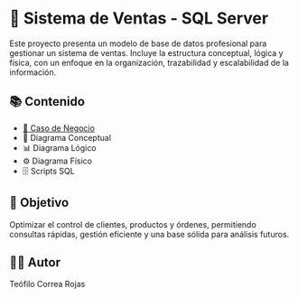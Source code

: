 # 🛒 Sistema de Ventas - SQL Server

Este proyecto presenta un modelo de base de datos profesional para gestionar un sistema de ventas. Incluye la estructura conceptual, lógica y física, con un enfoque en la organización, trazabilidad y escalabilidad de la información.

## 📚 Contenido

- [🎯 Caso de Negocio](docs/caso_negocio.md)
- 📂 Diagrama Conceptual
- 📊 Diagrama Lógico
- ⚙️ Diagrama Físico
- 🗄️ Scripts SQL

## 🚀 Objetivo

Optimizar el control de clientes, productos y órdenes, permitiendo consultas rápidas, gestión eficiente y una base sólida para análisis futuros.

## 👨‍💻 Autor
Teófilo Correa Rojas
